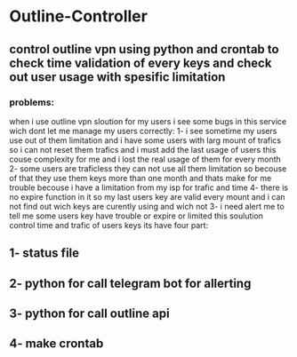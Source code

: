 # Outline-Controller
## control outline vpn using python and crontab to check time validation of every keys and check out user usage with spesific limitation
### problems:
when i use outline vpn sloution for my users i see some bugs in this service wich dont let me manage my users correctly:
  1- i see sometime my users use out of them limitation and i have some users with larg mount of trafics so i can not reset them trafics and i must add the last usage of users this couse complexity for me and i lost the real usage of them for every month 
  2- some users are traficless they can not use all them limitation so becouse of that they use them keys more than one month and thats make for me trouble becouse i have a limitation from my isp for  trafic and time
  4- there is no expire function in it so my last users key are valid every mount and i can not find out wich keys are curently using and wich not 
  3- i need alert me to tell me some users key have trouble or expire or limited 
this soulution control time and trafic  of users keys 
its have four part:
 ## 1- status file 
 ## 2- python for call telegram bot for allerting
 ## 3- python for call outline api
 ## 4- make crontab 
  

 

